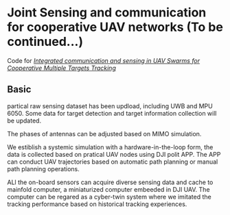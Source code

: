 # Joint Sensing and communication for cooperative UAV networks (To be continued...)
Code for [*Integrated communication and sensing in UAV Swarms for Cooperative Multiple Targets Tracking*]() 
## Basic
partical raw sensing dataset has been updload, including UWB and MPU 6050. Some data for target detection and target information collection will be updated.  

The phases of antennas can be adjusted based on MIMO simulation.

We estiblish a systemic simulation with a hardware-in-the-loop form, the data is collected based on pratical UAV nodes using DJI polit APP. The APP can conduct UAV trajectories based on automatic path planning or manual path planning operations.

ALl the on-board sensors can acquire diverse sensing data and cache to mainfold computer, a miniaturized computer embeeded in DJI UAV. The computer can be regared as a cyber-twin system where we imitated the tracking performance based on historical tracking experiences. 

